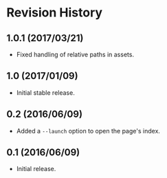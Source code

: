 # Revision History

## 1.0.1 (2017/03/21)

- Fixed handling of relative paths in assets.

## 1.0 (2017/01/09)

- Initial stable release.

## 0.2 (2016/06/09)

- Added a `--launch` option to open the page's index.

## 0.1 (2016/06/09)

- Initial release.
